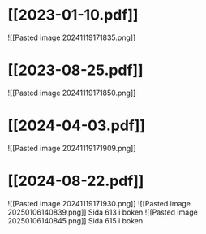 # [[2023-01-10.pdf]]
![[Pasted image 20241119171835.png]]

# [[2023-08-25.pdf]]
![[Pasted image 20241119171850.png]]

# [[2024-04-03.pdf]]
![[Pasted image 20241119171909.png]]

# [[2024-08-22.pdf]]
![[Pasted image 20241119171930.png]]
![[Pasted image 20250106140839.png]]
Sida 613 i boken
![[Pasted image 20250106140845.png]]
Sida 615 i boken
